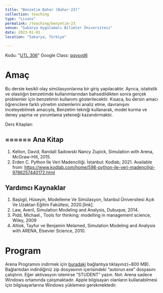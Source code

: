 ```yaml
---
title: "Benzetim Bahar (Bahar-23)"
collection: teaching
type: "Lisans"
permalink: /teaching/benzetim-23
venue: "Sakarya Uygulamalı Bilimler Üniversitesi"
date: 2023-01-01
location: "Sakarya, Türkiye"

---
```


Kodu: "[UTL 306](https://ebs.sabis.subu.edu.tr/DersDetay/DersinDetayliBilgileri/31976/97662?Disaridan=)"
Google Class: [qqvsvd6](https://classroom.google.com/c/NTQyMjIzMjc1MDU3?cjc=qqvsvd6)

Amaç
======

Bu derste kesikli olay simülasyonlarına bir giriş yapılacaktır. Ayrıca, istatistik ve olasılığın benzetimde kullanımlarından bahsedildikten sonra gerçek problemler için benzetimin kullanımı gösterilecektir. Kısaca, bu dersin amacı öğrencilere farklı yönetim sistemlerini analiz etme, davranışını inceleyebilmek amacıyla, Benzetim tekniği kullanarak, model kurma ve deney yapma ve yorumlama yeteneği kazandırmaktır.

Ders Kitapları

======
Ana Kitap
---
1.	 Kelton, David, Randall Sadowski Nancy Zupick, Simulation with Arena, McGraw-Hill, 2015.
2.   Erden C. Python İle Veri Madenciliği. İstanbul: Kodlab; 2021. Available from: https://www.kodlab.com/home/598-python-ile-veri-madenciligi-9786257440172.html

Yardımcı Kaynaklar
---
1.	Başlıgil, Hüseyin, Modelleme Ve Simülasyon, İstanbul Üniversitesi Açık Ve Uzaktan Eğitim Fakültesi, 2020.[link].
2.	Law, Averil, Simulation Modeling and Analysis, Dubuque, 2014.
3.	Pidd, Michael., Tools for thinking: modelling in management science, Wiley, 2009
4.	Altiok, Tayfur ve Benjamin Melamed, Simulation Modeling and Analysis with ARENA, Elsevier Science, 2010.


Program
======
Arena Programını indirmek için [buradaki](http://highered.mheducation.com/sites/0073401315/student_view0/arena_software_download.html) bağlantıya tıklayınız(~800 MB). Bağlantıdan indirdiğiniz zip dosyasının içerisindeki “autorun.exe” dosyasını çalıştırın. Eğer aktivasyon istenirse “STUDENT” yazın.
Not: Arena sadece Windows ortamında çalışmaktadır. Apple bilgisayarı olanların kullanabilmesi için bilgisayarlarına Windows yüklemesi gerekmektedir.